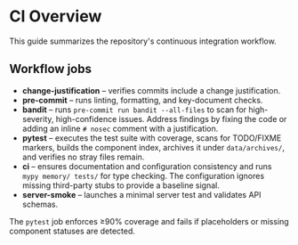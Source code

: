 # CI Overview

This guide summarizes the repository's continuous integration workflow.

## Workflow jobs

- **change-justification** – verifies commits include a change justification.
- **pre-commit** – runs linting, formatting, and key-document checks.
- **bandit** – runs `pre-commit run bandit --all-files` to scan for high-severity,
  high-confidence issues. Address findings by fixing the code or adding an inline
  `# nosec` comment with a justification.
- **pytest** – executes the test suite with coverage, scans for TODO/FIXME markers, builds the component index, archives it under `data/archives/`, and verifies no stray files remain.
- **ci** – ensures documentation and configuration consistency and runs `mypy memory/ tests/` for type checking. The configuration ignores missing third-party stubs to provide a baseline signal.
- **server-smoke** – launches a minimal server test and validates API schemas.

The `pytest` job enforces ≥90% coverage and fails if placeholders or missing component statuses are detected.
